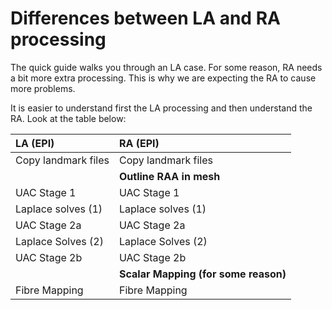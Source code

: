 # Differences between LA and RA processing 

The quick guide walks you through an LA case. For some reason, RA needs a bit more extra processing.
This is why we are expecting the RA to cause more problems. 

It is easier to understand first the LA processing and then understand the RA. 
Look at the table below: 

| LA (EPI)            | RA (EPI)                             |
|:--------------------|:-------------------------------------|
| Copy landmark files | Copy landmark files                  |
|                     | **Outline RAA in mesh**              |
| UAC Stage 1         | UAC Stage 1                          |
| Laplace solves (1)  | Laplace solves (1)                   |
| UAC Stage 2a        | UAC Stage 2a                         |
| Laplace Solves (2)  | Laplace Solves (2)                   |
| UAC Stage 2b        | UAC Stage 2b                         |
|                     | **Scalar Mapping (for some reason)** |
| Fibre Mapping       | Fibre Mapping                        |


